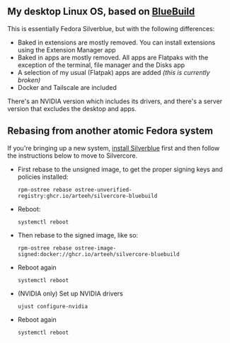 ## My desktop Linux OS, based on [BlueBuild](https://github.com/blue-build/template)

This is essentially Fedora Silverblue, but with the following differences:

- Baked in extensions are mostly removed. You can install extensions using the Extension Manager app
- Baked in apps are mostly removed. All apps are Flatpaks with the exception of the terminal, file manager and the Disks app
- A selection of my usual (Flatpak) apps are added _(this is currently broken)_
- Docker and Tailscale are included

There's an NVIDIA version which includes its drivers, and there's a server version that excludes the desktop and apps.

## Rebasing from another atomic Fedora system

If you're bringing up a new system, [install Silverblue](https://fedoraproject.org/atomic-desktops/silverblue/download) first and then follow the instructions below to move to Silvercore.

- First rebase to the unsigned image, to get the proper signing keys and policies installed:
  ```
  rpm-ostree rebase ostree-unverified-registry:ghcr.io/arteeh/silvercore-bluebuild
  ```
- Reboot:
  ```
  systemctl reboot
  ```
- Then rebase to the signed image, like so:
  ```
  rpm-ostree rebase ostree-image-signed:docker://ghcr.io/arteeh/silvercore-bluebuild
  ```
- Reboot again
  ```
  systemctl reboot
  ```
- (NVIDIA only) Set up NVIDIA drivers
  ```
  ujust configure-nvidia
  ```
- Reboot again
  ```
  systemctl reboot
  ```